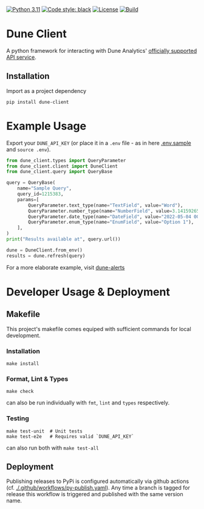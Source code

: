 [![Python 3.11](https://img.shields.io/badge/python-3.11-blue.svg)](https://www.python.org/downloads/release/python-3102/)
[![Code style: black](https://img.shields.io/badge/code%20style-black-000000.svg)](https://github.com/psf/black)
[![License](https://img.shields.io/badge/License-Apache%202.0-blue.svg)](https://opensource.org/licenses/Apache-2.0)
[![Build](https://github.com/duneanalytics/dune-client/actions/workflows/pull-request.yaml/badge.svg)](https://github.com/duneanalytics/dune-client/actions/workflows/pull-request.yml)

# Dune Client

A python framework for interacting with Dune Analytics' [officially supported API
service](https://duneanalytics.notion.site/API-Documentation-1b93d16e0fa941398e15047f643e003a).

## Installation

Import as a project dependency

```shell
pip install dune-client
```

# Example Usage

Export your `DUNE_API_KEY` (or place it in a `.env` file - as in
here [.env.sample](./.env.sample) and `source .env`).

```python
from dune_client.types import QueryParameter
from dune_client.client import DuneClient
from dune_client.query import QueryBase

query = QueryBase(
    name="Sample Query",
    query_id=1215383,
    params=[
        QueryParameter.text_type(name="TextField", value="Word"),
        QueryParameter.number_type(name="NumberField", value=3.1415926535),
        QueryParameter.date_type(name="DateField", value="2022-05-04 00:00:00"),
        QueryParameter.enum_type(name="EnumField", value="Option 1"),
    ],
)
print("Results available at", query.url())

dune = DuneClient.from_env()
results = dune.refresh(query)
```

For a more elaborate example,
visit [dune-alerts](https://github.com/cowprotocol/dune-alerts)

# Developer Usage & Deployment

## Makefile
This project's makefile comes equiped with sufficient commands for local development.

### Installation

```shell
make install
````

### Format, Lint & Types
```shell
make check
```
can also be run individually with `fmt`, `lint` and `types` respectively. 

### Testing
```shell
make test-unit  # Unit tests 
make test-e2e   # Requires valid `DUNE_API_KEY`
```
can also run both with `make test-all`

## Deployment

Publishing releases to PyPi is configured automatically via github actions 
(cf. [./.github/workflows/py-publish.yaml](./.github/workflows/py-publish.yaml)).
Any time a branch is tagged for release this workflow is triggered and published with the same version name.
